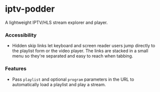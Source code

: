 # iptv-podder
A lightweight IPTV/HLS stream explorer and player.

### Accessibility
- Hidden skip links let keyboard and screen reader users jump directly to the playlist form or the video player. The links are stacked in a small menu so they're separated and easy to reach when tabbing.

### Features
- Pass `playlist` and optional `program` parameters in the URL to automatically load a playlist and play a stream.

